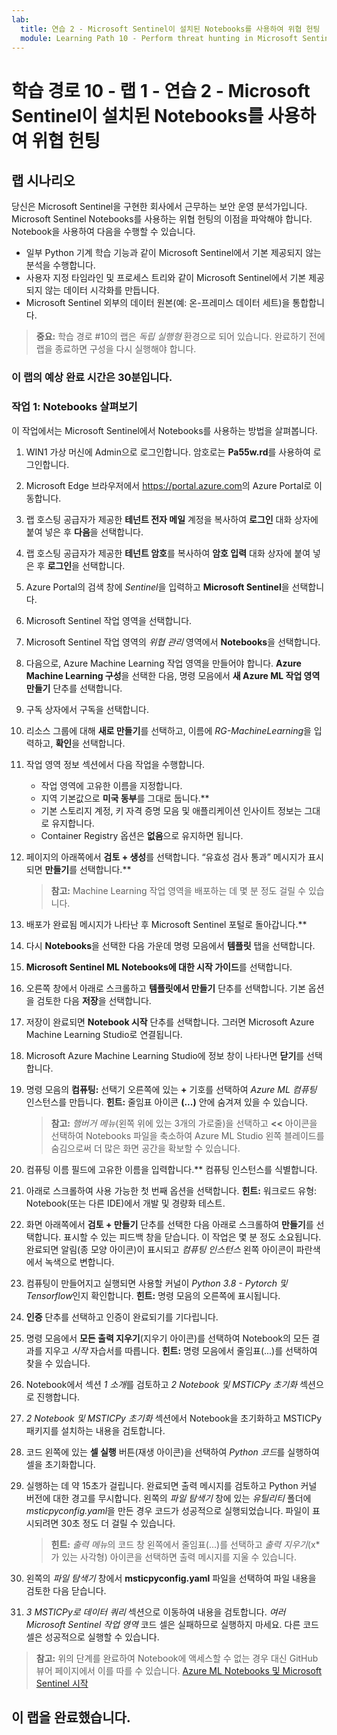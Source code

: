 ```yaml
---
lab:
  title: 연습 2 - Microsoft Sentinel이 설치된 Notebooks를 사용하여 위협 헌팅
  module: Learning Path 10 - Perform threat hunting in Microsoft Sentinel
---
```


# 학습 경로 10 - 랩 1 - 연습 2 - Microsoft Sentinel이 설치된 Notebooks를 사용하여 위협 헌팅

## 랩 시나리오

당신은 Microsoft Sentinel을 구현한 회사에서 근무하는 보안 운영 분석가입니다. Microsoft Sentinel Notebooks를 사용하는 위협 헌팅의 이점을 파악해야 합니다. Notebook을 사용하여 다음을 수행할 수 있습니다.

- 일부 Python 기계 학습 기능과 같이 Microsoft Sentinel에서 기본 제공되지 않는 분석을 수행합니다.
- 사용자 지정 타임라인 및 프로세스 트리와 같이 Microsoft Sentinel에서 기본 제공되지 않는 데이터 시각화를 만듭니다.
- Microsoft Sentinel 외부의 데이터 원본(예: 온-프레미스 데이터 세트)을 통합합니다.

>**중요:** 학습 경로 #10의 랩은 *독립 실행형* 환경으로 되어 있습니다. 완료하기 전에 랩을 종료하면 구성을 다시 실행해야 합니다.

### 이 랩의 예상 완료 시간은 30분입니다.

### 작업 1: Notebooks 살펴보기

이 작업에서는 Microsoft Sentinel에서 Notebooks를 사용하는 방법을 살펴봅니다.

1. WIN1 가상 머신에 Admin으로 로그인합니다. 암호로는 **Pa55w.rd**를 사용하여 로그인합니다.  

1. Microsoft Edge 브라우저에서 <https://portal.azure.com>의 Azure Portal로 이동합니다.

1. 랩 호스팅 공급자가 제공한 **테넌트 전자 메일** 계정을 복사하여 **로그인** 대화 상자에 붙여 넣은 후 **다음**을 선택합니다.

1. 랩 호스팅 공급자가 제공한 **테넌트 암호**를 복사하여 **암호 입력** 대화 상자에 붙여 넣은 후 **로그인**을 선택합니다.

1. Azure Portal의 검색 창에 *Sentinel*을 입력하고 **Microsoft Sentinel**을 선택합니다.

1. Microsoft Sentinel 작업 영역을 선택합니다.

1. Microsoft Sentinel 작업 영역의 *위협 관리* 영역에서 **Notebooks**을 선택합니다.

1. 다음으로, Azure Machine Learning 작업 영역을 만들어야 합니다. **Azure Machine Learning 구성**을 선택한 다음, 명령 모음에서 **새 Azure ML 작업 영역 만들기** 단추를 선택합니다.

1. 구독 상자에서 구독을 선택합니다.

1. 리소스 그룹에 대해 **새로 만들기**를 선택하고, 이름에 *RG-MachineLearning*을 입력하고, **확인**을 선택합니다. 

1. 작업 영역 정보 섹션에서 다음 작업을 수행합니다.

     - 작업 영역에 고유한 이름을 지정합니다.
     - 지역 기본값으로 **미국 동부**를 그대로 둡니다.**
     - 기본 스토리지 계정, 키 자격 증명 모음 및 애플리케이션 인사이트 정보는 그대로 유지합니다.
     - Container Registry 옵션은 **없음**으로 유지하면 됩니다.

1. 페이지의 아래쪽에서 **검토 + 생성**를 선택합니다. “유효성 검사 통과” 메시지가 표시되면 **만들기**를 선택합니다.** 

     >**참고:** Machine Learning 작업 영역을 배포하는 데 몇 분 정도 걸릴 수 있습니다.

1. 배포가 완료됨 메시지가 나타난 후 Microsoft Sentinel 포털로 돌아갑니다.**

1. 다시 **Notebooks**을 선택한 다음 가운데 명령 모음에서 **템플릿** 탭을 선택합니다. 

1. **Microsoft Sentinel ML Notebooks에 대한 시작 가이드**를 선택합니다.

1. 오른쪽 창에서 아래로 스크롤하고 **템플릿에서 만들기** 단추를 선택합니다. 기본 옵션을 검토한 다음 **저장**을 선택합니다.

1. 저장이 완료되면 **Notebook 시작** 단추를 선택합니다. 그러면 Microsoft Azure Machine Learning Studio로 연결됩니다.

1. Microsoft Azure Machine Learning Studio에 정보 창이 나타나면 **닫기**를 선택합니다.

1. 명령 모음의 **컴퓨팅:** 선택기 오른쪽에 있는 **+** 기호를 선택하여 *Azure ML 컴퓨팅* 인스턴스를 만듭니다. **힌트:** 줄임표 아이콘 **(...)** 안에 숨겨져 있을 수 있습니다.

     >**참고:** *햄버거 메뉴*(왼쪽 위에 있는 3개의 가로줄)을 선택하고 **<<** 아이콘을 선택하여 Notebooks 파일을 축소하여 Azure ML Studio 왼쪽 블레이드를 숨김으로써 더 많은 화면 공간을 확보할 수 있습니다.

1. 컴퓨팅 이름 필드에 고유한 이름을 입력합니다.** 컴퓨팅 인스턴스를 식별합니다.

1. 아래로 스크롤하여 사용 가능한 첫 번째 옵션을 선택합니다. **힌트:** 워크로드 유형: Notebook(또는 다른 IDE)에서 개발 및 경량화 테스트.

1. 화면 아래쪽에서 **검토 + 만들기** 단추를 선택한 다음 아래로 스크롤하여 **만들기**를 선택합니다. 표시할 수 있는 피드백 창을 닫습니다. 이 작업은 몇 분 정도 소요됩니다. 완료되면 알림(종 모양 아이콘)이 표시되고 *컴퓨팅 인스턴스* 왼쪽 아이콘이 파란색에서 녹색으로 변합니다.

1. 컴퓨팅이 만들어지고 실행되면 사용할 커널이 *Python 3.8 - Pytorch 및 Tensorflow*인지 확인합니다. **힌트:** 명령 모음의 오른쪽에 표시됩니다.

1. **인증** 단추를 선택하고 인증이 완료되기를 기다립니다.

1. 명령 모음에서 **모든 출력 지우기**(지우기 아이콘)를 선택하여 Notebook의 모든 결과를 지우고 *시작* 자습서를 따릅니다. **힌트:** 명령 모음에서 줄임표(...)를 선택하여 찾을 수 있습니다.

1. Notebook에서 섹션 *1 소개*를 검토하고 *2 Notebook 및 MSTICPy 초기화* 섹션으로 진행합니다.

1. *2 Notebook 및 MSTICPy 초기화* 섹션에서 Notebook을 초기화하고 MSTICPy 패키지를 설치하는 내용을 검토합니다.

1. 코드 왼쪽에 있는 **셀 실행** 버튼(재생 아이콘)을 선택하여 *Python 코드*를 실행하여 셀을 초기화합니다.

1. 실행하는 데 약 15초가 걸립니다. 완료되면 출력 메시지를 검토하고 Python 커널 버전에 대한 경고를 무시합니다. 왼쪽의 *파일 탐색기* 창에 있는 *유틸리티* 폴더에 *msticpyconfig.yaml*을 만든 경우 코드가 성공적으로 실행되었습니다. 파일이 표시되려면 30초 정도 더 걸릴 수 있습니다.

    >**힌트:** *출력 메뉴*의 코드 창 왼쪽에서 줄임표(...)를 선택하고 *출력 지우기*(x*가 있는 사각형) 아이콘을 선택하면 출력 메시지를 지울 수 있습니다.

1. 왼쪽의 *파일 탐색기* 창에서 **msticpyconfig.yaml** 파일을 선택하여 파일 내용을 검토한 다음 닫습니다.

1. *3 MSTICPy로 데이터 쿼리* 섹션으로 이동하여 내용을 검토합니다. *여러 Microsoft Sentinel 작업 영역* 코드 셀은 실패하므로 실행하지 마세요. 다른 코드 셀은 성공적으로 실행할 수 있습니다.

>**참고:** 위의 단계를 완료하여 Notebook에 액세스할 수 없는 경우 대신 GitHub 뷰어 페이지에서 이를 따를 수 있습니다. [Azure ML Notebooks 및 Microsoft Sentinel 시작](https://nbviewer.org/github/Azure/Azure-Sentinel-Notebooks/blob/master/A%20Getting%20Started%20Guide%20For%20Azure%20Sentinel%20ML%20Notebooks.ipynb) 

## 이 랩을 완료했습니다.
